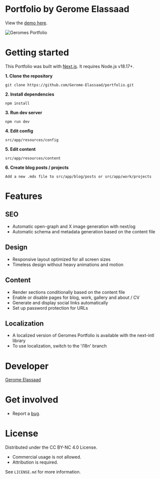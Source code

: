 # **Portfolio by Gerome Elassaad**

View the [demo here](https://geromes-portfolio-nextjs.vercel.app).

![Geromes Portfolio](https://geromes-portfolio-nextjs.vercel.app/images/og/home.jpg)


# **Getting started**

This Portfolio was built with [Next.js](https://nextjs.org). It requires Node.js v18.17+.

**1. Clone the repository**
```
git clone https://github.com/Gerome-Elassaad/portfolio.git
```

**2. Install dependencies**
```
npm install
```

**3. Run dev server**
```
npm run dev
```

**4. Edit config**
```
src/app/resources/config
```

**5. Edit content**
```
src/app/resources/content
```

**6. Create blog posts / projects**
```
Add a new .mdx file to src/app/blog/posts or src/app/work/projects
```

# **Features**

## **SEO**
- Automatic open-graph and X image generation with next/og
- Automatic schema and metadata generation based on the content file

## **Design**
- Responsive layout optimized for all screen sizes
- Timeless design without heavy animations and motion

## **Content**
- Render sections conditionally based on the content file
- Enable or disable pages for blog, work, gallery and about / CV
- Generate and display social links automatically
- Set up password protection for URLs

## **Localization**
- A localized version of Geromes Portfolio is available with the next-intl library
- To use localization, switch to the 'i18n' branch

# **Developer**
[Gerome Elassaad](https://github.com/Gerome-Elassaad)

# **Get involved**
- Report a [bug](https://github.com/Gerome-Elassaad/portfolio/issues/new?labels=bug&template=bug_report.md).

# **License**

Distributed under the CC BY-NC 4.0 License.
- Commercial usage is not allowed.
- Attribution is required.

See `LICENSE.md` for more information.
